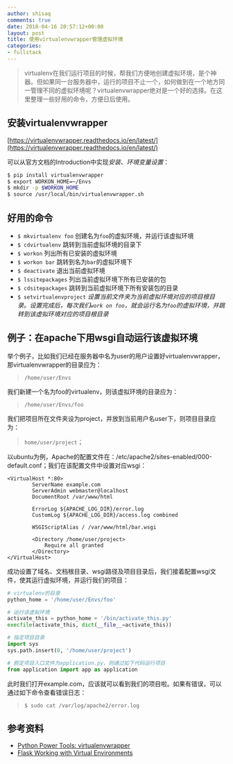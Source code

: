 ```yaml
---
author: shisaq
comments: true
date: 2018-04-16 20:57:12+00:00
layout: post
title: 使用virtualenvwrapper管理虚拟环境
categories:
- fullstack
---
```


> virtualenv在我们运行项目的时候，帮我们方便地创建虚拟环境，是个神器。但如果同一台服务器中，运行的项目不止一个，如何做到在一个地方同一管理不同的虚拟环境呢？virtualenvwrapper绝对是一个好的选择。在这里整理一些好用的命令，方便日后使用。

## 安装virtualenvwrapper

[https://virtualenvwrapper.readthedocs.io/en/latest/](https://virtualenvwrapper.readthedocs.io/en/latest/)

可以从官方文档的Introduction中实现*安装、环境变量设置*：

```sh
$ pip install virtualenvwrapper
$ export WORKON_HOME=~/Envs
$ mkdir -p $WORKON_HOME
$ source /usr/local/bin/virtualenvwrapper.sh
```

## 好用的命令

* `$ mkvirtualenv foo` 创建名为`foo`的虚拟环境，并运行该虚拟环境
* `$ cdvirtualenv` 跳转到当前虚拟环境的目录下
* `$ workon` 列出所有已安装的虚拟环境
* `$ workon bar` 跳转到名为`bar`的虚拟环境下
* `$ deactivate` 退出当前虚拟环境
* `$ lssitepackages` 列出当前虚拟环境下所有已安装的包
* `$ cdsitepackages` 跳转到当前虚拟环境下所有安装包的目录
* `$ setvirtualenvproject` *设置当前文件夹为当前虚拟环境对应的项目根目录。设置完成后，每次我们`work on foo`，就会运行名为`foo`的虚拟环境，并跳转到该虚拟环境对应的项目根目录*

## 例子：在apache下用wsgi自动运行该虚拟环境

举个例子，比如我们已经在服务器中名为user的用户设置好virtualenvwrapper，那virtualenvwrapper的目录应为：

> `/home/user/Envs`

我们新建一个名为foo的virtualenv，则该虚拟环境的目录应为：

> `/home/user/Envs/foo`

我们把项目所在文件夹设为project，并放到当前用户名user下，则项目目录应为：

> `home/user/project`；

以ubuntu为例，Apache的配置文件在：/etc/apache2/sites-enabled/000-default.conf；我们在该配置文件中设置对应wsgi：

```
<VirtualHost *:80>
        ServerName example.com
        ServerAdmin webmaster@localhost
        DocumentRoot /var/www/html

        ErrorLog ${APACHE_LOG_DIR}/error.log
        CustomLog ${APACHE_LOG_DIR}/access.log combined

        WSGIScriptAlias / /var/www/html/bar.wsgi

        <Directory /home/user/project>
            Require all granted
        </Directory>
</VirtualHost>
```

成功设置了域名、文档根目录、wsgi路径及项目目录后，我们接着配置wsgi文件，使其运行虚拟环境，并运行我们的项目：

```python
# virtualenv的目录
python_home = '/home/user/Envs/foo'

# 运行该虚拟环境
activate_this = python_home + '/bin/activate_this.py'
execfile(activate_this, dict(__file__=activate_this))

# 指定项目目录
import sys
sys.path.insert(0, '/home/user/project')

# 假定项目入口文件为application.py，则通过如下代码运行项目
from application import app as application
```

此时我们打开example.com，应该就可以看到我们的项目啦。如果有错误，可以通过如下命令查看错误日志：

> `$ sudo cat /var/log/apache2/error.log`

## 参考资料

* [Python Power Tools: virtualenvwrapper](https://www.youtube.com/watch?v=UcbUXq0wd-8)
* [Flask Working with Virtual Environments](http://flask.pocoo.org/docs/0.12/deploying/mod_wsgi/#working-with-virtual-environments)
